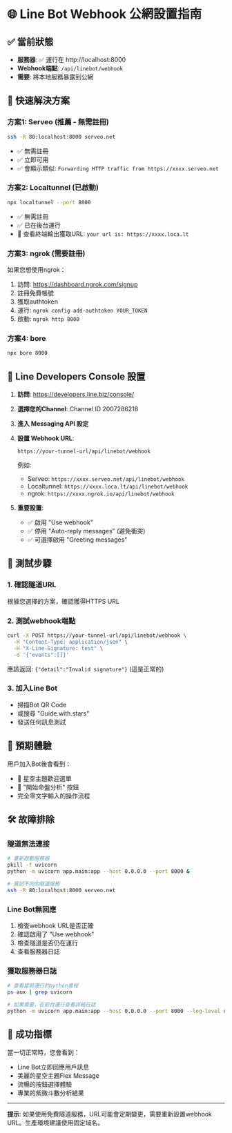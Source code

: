 # 🌐 Line Bot Webhook 公網設置指南

## ✅ 當前狀態
- **服務器**: ✅ 運行在 http://localhost:8000
- **Webhook端點**: `/api/linebot/webhook`
- **需要**: 將本地服務暴露到公網

## 🚀 快速解決方案

### 方案1: Serveo (推薦 - 無需註冊)
```bash
ssh -R 80:localhost:8000 serveo.net
```
- ✅ 無需註冊
- ✅ 立即可用
- ✅ 會顯示類似: `Forwarding HTTP traffic from https://xxxx.serveo.net`

### 方案2: Localtunnel (已啟動)
```bash
npx localtunnel --port 8000
```
- ✅ 無需註冊
- ✅ 已在後台運行
- 📱 查看終端輸出獲取URL: `your url is: https://xxxx.loca.lt`

### 方案3: ngrok (需要註冊)
如果您想使用ngrok：
1. 訪問: https://dashboard.ngrok.com/signup
2. 註冊免費帳號
3. 獲取authtoken
4. 運行: `ngrok config add-authtoken YOUR_TOKEN`
5. 啟動: `ngrok http 8000`

### 方案4: bore
```bash
npx bore 8000
```

## 📱 Line Developers Console 設置

1. **訪問**: https://developers.line.biz/console/
2. **選擇您的Channel**: Channel ID 2007286218
3. **進入 Messaging API 設定**
4. **設置 Webhook URL**:
   ```
   https://your-tunnel-url/api/linebot/webhook
   ```
   例如:
   - Serveo: `https://xxxx.serveo.net/api/linebot/webhook`
   - Localtunnel: `https://xxxx.loca.lt/api/linebot/webhook`
   - ngrok: `https://xxxx.ngrok.io/api/linebot/webhook`

5. **重要設置**:
   - ✅ 啟用 "Use webhook"
   - ✅ 停用 "Auto-reply messages" (避免衝突)
   - ✅ 可選擇啟用 "Greeting messages"

## 🧪 測試步驟

### 1. 確認隧道URL
根據您選擇的方案，確認獲得HTTPS URL

### 2. 測試webhook端點
```bash
curl -X POST https://your-tunnel-url/api/linebot/webhook \
  -H "Content-Type: application/json" \
  -H "X-Line-Signature: test" \
  -d '{"events":[]}'
```
應該返回: `{"detail":"Invalid signature"}` (這是正常的)

### 3. 加入Line Bot
- 掃描Bot QR Code
- 或搜尋 "Guide.with.stars"
- 發送任何訊息測試

## 🎯 預期體驗

用戶加入Bot後會看到：
- 🌌 星空主題歡迎選單
- 🔮 "開始命盤分析" 按鈕
- 完全零文字輸入的操作流程

## 🛠️ 故障排除

### 隧道無法連接
```bash
# 重新啟動服務器
pkill -f uvicorn
python -m uvicorn app.main:app --host 0.0.0.0 --port 8000 &

# 嘗試不同的隧道服務
ssh -R 80:localhost:8000 serveo.net
```

### Line Bot無回應
1. 檢查webhook URL是否正確
2. 確認啟用了 "Use webhook"
3. 檢查隧道是否仍在運行
4. 查看服務器日誌

### 獲取服務器日誌
```bash
# 查看當前運行的python進程
ps aux | grep uvicorn

# 如果需要，在前台運行查看詳細日誌
python -m uvicorn app.main:app --host 0.0.0.0 --port 8000 --log-level debug
```

## 🌟 成功指標

當一切正常時，您會看到：
- Line Bot立即回應用戶訊息
- 美麗的星空主題Flex Message
- 流暢的按鈕選擇體驗
- 專業的紫微斗數分析結果

---
**提示**: 如果使用免費隧道服務，URL可能會定期變更，需要重新設置webhook URL。生產環境建議使用固定域名。 